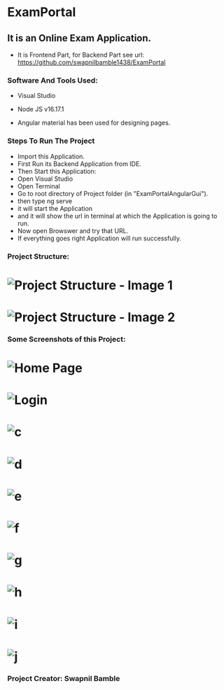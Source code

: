 # ExamPortal
## It is an Online Exam Application. 
- It is Frontend Part, for Backend Part see url: https://github.com/swapnilbamble1438/ExamPortal


### Software And Tools Used:
- Visual Studio
- Node JS v16.17.1

- Angular material has been used for designing pages.

### Steps To Run The Project
- Import this Application.
- First Run its Backend Application from IDE.
- Then Start this Application:
- Open Visual Studio
- Open Terminal
- Go to root directory of Project folder (in "ExamPortalAngularGui").
- then type ng serve
- it will start the Application
- and it will show the url in terminal at which the Application is going to run.
- Now open Browswer and try that URL.
- If everything goes right Application will run successfully.

### Project Structure:
![Project Structure - Image 1](a11.png)
==================================================================================================================================================================
![Project Structure - Image 2](a12.png)
==================================================================================================================================================================


### Some Screenshots of this Project:
![Home Page](a1.png)
==================================================================================================================================================================
![Login](a2.png)
==================================================================================================================================================================
![c](a3.png)
==================================================================================================================================================================
![d](a4.png)
==================================================================================================================================================================
![e](a5.png)
==================================================================================================================================================================
![f](a6.png)
==================================================================================================================================================================
![g](a7.png)
==================================================================================================================================================================
![h](a8.png)
==================================================================================================================================================================
![i](a9.png)
==================================================================================================================================================================
![j](a10.png)
==================================================================================================================================================================




### Project Creator: Swapnil Bamble


